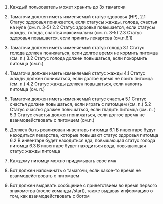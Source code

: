 1. Каждый пользователь может хранить до 3х тамагочи

2. Тамагочи должен иметь изменяемый статус здоровья (HP), 
2.1 Статус здоровья понижается, если статусы жажды, голода, счастья на нуле (см. п. 3-5)
2.2 Статус здоровья повышается, если статусы жажды, голода, счастья максимальны (см. п. 3-5)
2.3 Статус здоровья повышается, если принять лекартсва (см.п.6.1)

3. Тамагочи должен иметь изменяемый статус голода
3.1 Статус голода должен понижаться, если долгое время не кормить питомца (см. п.)
3.2 Статус голода должен повышаться, если покормить питомца (см.п.)

4. Тамагочи должен иметь изменяемый статус жажды
4.1 Статус жажды должен понижаться, если долгое время не поить питомца (см. п.)
4.2 Статус жажды должен повышаться, если напоить питомца (см. п.)

5. Тамагочи должен иметь изменяемый статус счастья
5.1 Статус счастья должен повышаться, если играть с питомцем (см. п.)
5.2 Статус счастья должен повышаться, если гладить питомца (см. п. )
5.3 Статус счастья должен понижаться, если долгое время не взаимодействовать с питомцем (см.п.)

6. Должен быть реализован инвентарь питомца
6.1 В инвентаре будут находиться лекарства, которые повышают статус здоровья питомца
6.2 В инвентаре будет находиться еда, повышающая статус голода питомца
6.3 В инвентаре будет находиться вода, повышающая статус жажды питомца

7. Каждому питомцу можно придумывать свое имя
8. Бот должен напоминать о тамагочи, если какое-то время не взаимодействовать с питомцем

9. Бот должен выдавать сообщение с приветствием во время первого знакомства (после команды /start), также выдавая информацию о том, как взаимодействовать с ботом